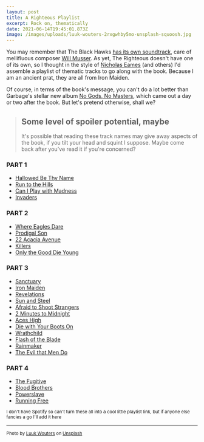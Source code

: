 ```yaml
---
layout: post
title: A Righteous Playlist
excerpt: Rock on, thematically
date: 2021-06-14T19:45:01.873Z
image: /images/uploads/luuk-wouters-2rxgwhby5mo-unsplash-squoosh.jpg
---
```

You may remember that The Black Hawks [has its own soundtrack](https://www.davewragg.com/blog/musical-interlude/), care of mellifluous composer [Will Musser](http://www.willmusser.com/). As yet, The Righteous doesn't have one of its own, so I thought in the style of [Nicholas Eames](https://nicholaseames.com/soundtrack/) (and others) I'd assemble a playlist of thematic tracks to go along with the book. Because I am an ancient prat, they are all from Iron Maiden.

Of course, in terms of the book's message, you can't do a lot better than Garbage's stellar new album [No Gods, No Masters](https://open.spotify.com/album/1oLs7LqGqSmD643CULAiZc), which came out a day or two after the book. But let's pretend otherwise, shall we?

> ## Some level of spoiler potential, maybe
>
> It's possible that reading these track names may give away aspects of the book, if you tilt your head and squint I suppose. Maybe come back after you've read it if you're concerned?

### PART 1

* [Hallowed Be Thy Name](https://youtu.be/HAQQUDbuudY)
* [Run to the Hills](https://youtu.be/86URGgqONvA)
* [Can I Play with Madness](https://youtu.be/jThfgcOqwlY)
* [Invaders](https://youtu.be/iQ5JAxPqum0)

### PART 2

* [Where Eagles Dare](https://youtu.be/NGqbJiq675s)
* [Prodigal Son](https://youtu.be/rbP7Yh8vnmg)
* [22 Acacia Avenue](https://youtu.be/T5WpPLRrhac)
* [Killers](https://youtu.be/w1Fw71X4uiM)
* [Only the Good Die Young](https://youtu.be/9oGV86YXTfU)

### PART 3

* [Sanctuary](https://youtu.be/nqkC-k3RoXE)
* [Iron Maiden](https://youtu.be/L3OHi_vw4jY)
* [Revelations](https://youtu.be/ClUB7_8xjEw)
* [Sun and Steel](https://youtu.be/aOKJIynZlZ0)
* [Afraid to Shoot Strangers](https://youtu.be/wfcLesynJrc)
* [2 Minutes to Midnight](https://youtu.be/9qbRHY1l0vc)
* [Aces High](https://youtu.be/Xg9aQvjMS60)
* [Die with Your Boots On](https://youtu.be/LfOXu6l3WTQ)
* [Wrathchild](https://youtu.be/u-3Ka8x4zvE)
* [Flash of the Blade](https://youtu.be/Qx0s8OqgBIw)
* [Rainmaker](https://youtu.be/sxefBf865Vg)
* [The Evil that Men Do](https://youtu.be/M6JpxDebokM)

### PART 4

* [The Fugitive](https://youtu.be/WG6_gYpgH3I)
* [Blood Brothers](https://youtu.be/NXqFxShP7Ao)
* [Powerslave](https://youtu.be/Mw-o_cSdqmI)
* [Running Free](https://youtu.be/80Hyz4pOXtE)

<small>I don't have Spotify so can't turn these all into a cool little playlist link, but if anyone else fancies a go I'll add it here</small>

- - -

<small>Photo by <a href="https://unsplash.com/@luukski?utm_source=unsplash&utm_medium=referral&utm_content=creditCopyText">Luuk Wouters</a> on <a href="https://unsplash.com/?utm_source=unsplash&utm_medium=referral&utm_content=creditCopyText">Unsplash</a></small>